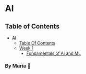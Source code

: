 # AI

## Table of Contents

- [AI](#AI)
    - [Table Of Contents](#Table_of_Contents)
    - [Week 1](#Week_1)
        - [Fundamentals of AI and ML](AI/week_1/fundamentals.md)

### By **María 🖤**